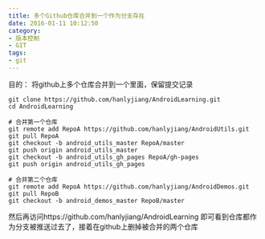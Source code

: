 ```yaml
---
title: 多个Github仓库合并到一个作为分支存在
date: 2016-01-11 10:12:50
category:
- 版本控制
- GIT
tags:
- git
---
```

目的： 将github上多个仓库合并到一个里面，保留提交记录

	git clone https://github.com/hanlyjiang/AndroidLearning.git
	cd AndroidLearning
	
	# 合并第一个仓库
	git remote add RepoA https://github.com/hanlyjiang/AndroidUtils.git
	git pull RepoA
	git checkout -b android_utils_master RepoA/master
	git push origin android_utils_master
	git checkout -b android_utils_gh_pages RepoA/gh-pages
	git push origin android_utils_gh_pages
	
	# 合并第二个仓库
	git remote add RepoA https://github.com/hanlyjiang/AndroidDemos.git
	git pull RepoB
	git checkout -b android_demos_master RepoB/master
	

然后再访问https://github.com/hanlyjiang/AndroidLearning 即可看到仓库都作为分支被推送过去了，接着在github上删掉被合并的两个仓库